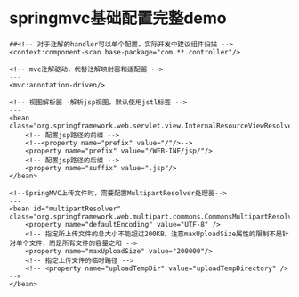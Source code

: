 springmvc基础配置完整demo
===
<?xml version="1.0" encoding="UTF-8"?>
<beans xmlns="http://www.springframework.org/schema/beans"
       xmlns:xsi="http://www.w3.org/2001/XMLSchema-instance"
       xmlns:context="http://www.springframework.org/schema/context"
       xmlns:mvc="http://www.springframework.org/schema/mvc"
       xsi:schemaLocation="http://www.springframework.org/schema/beans http://www.springframework.org/schema/beans/spring-beans.xsd http://www.springframework.org/schema/context http://www.springframework.org/schema/context/spring-context.xsd http://www.springframework.org/schema/mvc http://www.springframework.org/schema/mvc/spring-mvc.xsd">

    ##<!-- 对于注解的handler可以单个配置，实际开发中建议组件扫描 -->
    <context:component-scan base-package="com.**.controller"/>

    <!-- mvc注解驱动，代替注解映射器和适配器 -->
    ---
    <mvc:annotation-driven/>

    <!-- 视图解析器 -解析jsp视图，默认使用jstl标签 -->
    ---
    <bean class="org.springframework.web.servlet.view.InternalResourceViewResolver">
        <!-- 配置jsp路径的前缀 -->
        <!--<property name="prefix" value="/"/>-->
        <property name="prefix" value="/WEB-INF/jsp/"/>
        <!-- 配置jsp路径的后缀 -->
        <property name="suffix" value=".jsp"/>
    </bean>

    <!--SpringMVC上传文件时，需要配置MultipartResolver处理器-->
    ---
    <bean id="multipartResolver" class="org.springframework.web.multipart.commons.CommonsMultipartResolver">
        <property name="defaultEncoding" value="UTF-8" />
        <!-- 指定所上传文件的总大小不能超过200KB。注意maxUploadSize属性的限制不是针对单个文件，而是所有文件的容量之和 -->
        <property name="maxUploadSize" value="200000"/>
        <!-- 指定上传文件的临时路径 -->
        <!-- <property name="uploadTempDir" value="uploadTempDirectory" /> -->
    </bean>
</beans>
